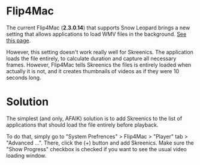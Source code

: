 # Flip4Mac #

The current Flip4Mac (**2.3.0.14**) that supports Snow Leopard brings a new setting that allows applications to load WMV files in the background. [See this page](http://www.telestream.net/telestream-support/flip4mac-wmv/faq.htm#3).

However, this setting doesn't work really well for Skreenics. The application loads the file entirely, to calculate duration and capture all necessary frames. However, Flip4Mac tells Skreenics the files is entirely loaded when actually it is not, and it creates thumbnails of videos as if they were 10 seconds long.

# Solution #

The simplest (and only, AFAIK) solution is to add Skreenics to the list of applications that should load the file entirely before playback.

To do that, simply go to "System Prefrences" > Flip4Mac > "Player" tab > "Advanced ...". There, click the (+) button and add Skreenics. Make sure the "Show Progress" checkbox is checked if you want to see the usual video loading window.